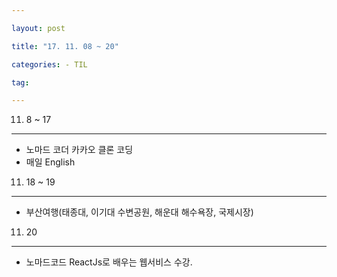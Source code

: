 ```yaml
---

layout: post

title: "17. 11. 08 ~ 20"

categories: - TIL

tag:

---
```


11. 8 ~ 17
----------

-	노마드 코더 카카오 클론 코딩
-	매일 English

11. 18 ~ 19
-----------

-	부산여행(태종대, 이기대 수변공원, 해운대 해수욕장, 국제시장)

11. 20
------

-	노마드코드 ReactJs로 배우는 웹서비스 수강.
